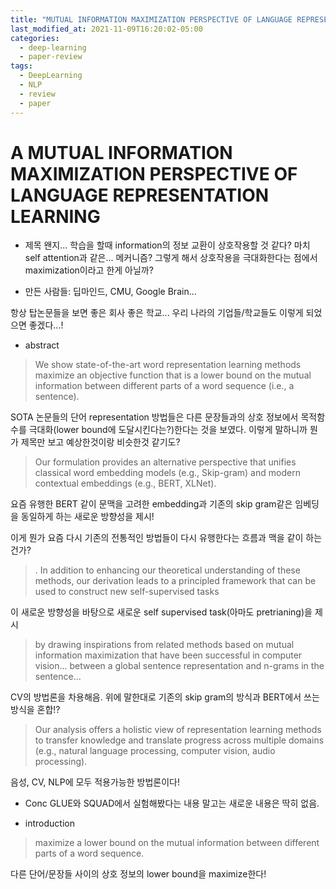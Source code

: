 ```yaml
---
title: "MUTUAL INFORMATION MAXIMIZATION PERSPECTIVE OF LANGUAGE REPRESENTATION LEARNING"
last_modified_at: 2021-11-09T16:20:02-05:00
categories:
  - deep-learning
  - paper-review
tags:
  - DeepLearning
  - NLP
  - review
  - paper
---
```


# A MUTUAL INFORMATION MAXIMIZATION PERSPECTIVE OF LANGUAGE REPRESENTATION LEARNING


* 제목
왠지... 학습을 할때 information의 정보 교환이 상호작용할 것 같다? 마치 self attention과 같은... 메커니즘? 그렇게 해서 상호작용을 극대화한다는 점에서 maximization이라고 한게 아닐까?

* 만든 사람들: 딥마인드, CMU, Google Brain...

항상 탑논문들을 보면 좋은 회사 좋은 학교... 우리 나라의 기업들/학교들도 이렇게 되었으면 좋겠다...!

* abstract
>We show state-of-the-art word representation learning methods maximize an objective function that is a lower bound on the mutual information between different
parts of a word sequence (i.e., a sentence). 

SOTA 논문들의 단어 representation 방법들은 다른 문장들과의 상호 정보에서 목적함수를 극대화(lower bound에 도달시킨다는?)한다는 것을 보였다. 이렇게 말하니까 뭔가 제목만 보고 예상한것이랑 비슷한것 같기도?

>Our formulation provides an alternative
perspective that unifies classical word embedding models (e.g., Skip-gram) and
modern contextual embeddings (e.g., BERT, XLNet). 

요즘 유행한 BERT 같이 문맥을 고려한 embedding과 기존의 skip gram같은 임베딩을 동일하게 하는 새로운 방향성을 제시! 

이게 뭔가 요즘 다시 기존의 전통적인 방법들이 다시 유행한다는 흐름과 맥을 같이 하는건가?

>. In addition to enhancing our
theoretical understanding of these methods, our derivation leads to a principled
framework that can be used to construct new self-supervised tasks

이 새로운 방향성을 바탕으로 새로운 self supervised task(아마도 pretrianing)을 제시

>by drawing inspirations from related methods based on mutual information maximization that have been successful in computer vision...  between a
global sentence representation and n-grams in the sentence...

CV의 방법론을 차용해음. 위에 말한대로 기존의 skip gram의 방식과 BERT에서 쓰는 방식을 혼합!?

>Our analysis offers a
holistic view of representation learning methods to transfer knowledge and translate progress across multiple domains (e.g., natural language processing, computer
vision, audio processing).

음성, CV, NLP에 모두 적용가능한 방법론이다!


* Conc
GLUE와 SQUAD에서 실험해봤다는 내용 말고는 새로운 내용은 딱히 없음. 

* introduction
>maximize a lower
bound on the mutual information between different parts of a word sequence.

다른 단어/문장들 사이의 상호 정보의 lower bound을 maximize한다!